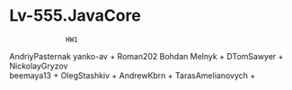 # Lv-555.JavaCore
                  HW1
AndriyPasternak
yanko-av          +
Roman202 
Bohdan Melnyk     +
DTomSawyer        +
NickolayGryzov    
beemaya13         +
OlegStashkiv      +
AndrewKbrn        +
TarasAmelianovych +
